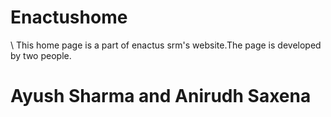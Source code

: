 # Enactushome

\ This home page is a part of enactus srm's website.The page is developed by two people.
 # Ayush Sharma and Anirudh Saxena
